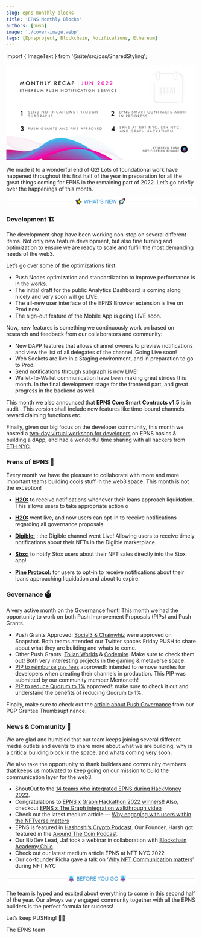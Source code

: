 ```yaml
---
slug: epns-monthly-blocks
title: 'EPNS Monthly Blocks'
authors: [push]
image: './cover-image.webp'
tags: [Epnsproject, Blockchain, Notifications, Ethereum]
---
```

import { ImageText } from '@site/src/css/SharedStyling';

![Cover image of EPNS Monthly Blocks](./cover-image.webp)

We made it to a wonderful end of Q2! Lots of foundational work have happened throughout this first half of the year in preparation for all the great things coming for EPNS in the remaining part of 2022. Let’s go briefly over the happenings of this month.

<!--truncate-->

![What's new Image](./image-1.webp)

### Development 🏗️
The development shop have been working non-stop on several different items. Not only new feature development, but also fine turning and optimization to ensure we are ready to scale and fulfill the most demanding needs of the web3.

Let’s go over some of the optimizations first:

- Push Nodes optimization and standardization to improve performance is in the works.
- The initial draft for the public Analytics Dashboard is coming along nicely and very soon will go LIVE.
- The all-new user interface of the EPNS Browser extension is live on Prod now.
- The sign-out feature of the Mobile App is going LIVE soon.

Now, new features is something we continuously work on based on research and feedback from our collaborators and community:

- New DAPP features that allows channel owners to preview notifications and view the list of all delegates of the channel. Going Live soon!
- Web Sockets are live in a Staging environment, and in preparation to go to Prod.
- Send notifications through [subgraph](https://twitter.com/epnsproject/status/1533226971743899648?s=20&t=j8CeYXy-_t5LXS8C2Ruaow) is now LIVE!
- Wallet-To-Wallet communication have been making great strides this month. In the final development stage for the frontend part, and great progress in the backend as well.

This month we also announced that <b>EPNS Core Smart Contracts v1.5</b> is in audit . This version shall include new features like time-bound channels, reward claiming functions etc.

Finally, given our big focus on the developer community, this month we hosted a [two-day virtual workshop for developers](https://twitter.com/epnsproject/status/1537747598563454977?s=20&amp%3Bt=5sCBA1L66oeSknEf2daTsA&utm_source=substack&utm_medium=email) on EPNS basics & building a dApp, and had a wonderful time sharing with all hackers from [ETH NYC](https://twitter.com/epnsproject/status/1541466249825091584?s=20&t=im07nJLlpEmhWljYo73dHA).


### Frens of EPNS 🎎
Every month we have the pleasure to collaborate with more and more important teams building cools stuff in the web3 space. This month is not the exception!

- [<b>H2O:</b>](https://twitter.com/epnsproject/status/1533737279562297350?s=20&t=j8CeYXy-_t5LXS8C2Ruaow) to receive notifications whenever their loans approach liquidation. This allows users to take appropriate action o

- [<b>H2O:</b>](https://twitter.com/pushprotocol/status/1533832757138206720?s=20&t=j8CeYXy-_t5LXS8C2Ruaow) went live, and now users can opt-in to receive notifications regarding all governance proposals.

- [<b>Digible:</b>](https://twitter.com/pushprotocol/status/1534947343724081152?s=20&t=j8CeYXy-_t5LXS8C2Ruaow) : the Digible channel went Live! Allowing users to receive timely notifications about their NFTs in the Digible marketplace.

 - [<b>Stox:</b>](https://twitter.com/pushprotocol/status/1536757201435471872?s=20&t=w1JGdsczeh4RJWdxXG4Btw) to notify Stox users about their NFT sales directly into the Stox app!

 - [<b>Pine Protocol:</b>](https://twitter.com/epnsproject/status/1542553551901278211?s=20&t=im07nJLlpEmhWljYo73dHA) for users to opt-in to receive notifications about their loans approaching liquidation and about to expire.

### Governance 🗳️
A very active month on the Governance front! This month we had the opportunity to work on both Push Improvement Proposals (PIPs) and Push Grants.

- Push Grants Approved: [Social3 & Chainwhiz](https://twitter.com/epnsproject/status/1532285894752980993?s=20&t=cPtxoqQMC9IS7mrJBhU-HA) were approved on Snapshot. Both teams attended our Twitter spaces Friday PUSH to share about what they are building and whats to come.
- Other Push Grants: [Tollan Worlds](https://gov.epns.io/t/tollan-worlds-x-epns-communication-layer-for-accessible-2d-pixel-metaverse/653) & [Codemire](https://gov.epns.io/t/codemire-epns-notifications-on-cross-ip-pvp-gamefi-ecosystem/648). Make sure to check them out! Both very interesting projects in the gaming & metaverse space.
- [PIP to reimburse gas fees](https://twitter.com/epnsproject/status/1537072504967073792?s=20&t=w1JGdsczeh4RJWdxXG4Btw) approved!: intended to remove hurdles for developers when creating their channels in production. This PIP was submitted by our community member Mentor.eth!
- [PIP to reduce Quorum to 1%](https://gov.epns.io/t/draft-proposal-reduce-proposal-quorum-threshold-to-1-in-favor/647) approved!: make sure to check it out and understand the benefits of reducing Quorum to 1%.

Finally, make sure to check out the [article about Push Governance](https://twitter.com/epnsproject/status/1534585061139304448?s=20&t=j8CeYXy-_t5LXS8C2Ruaow) from our PGP Grantee Thumbsupfinance.

### News & Community 🎪
We are glad and humbled that our team keeps joining several different media outlets and events to share more about what we are building, why is a critical building block in the space, and whats coming very soon.

We also take the opportunity to thank builders and community members that keeps us motivated to keep going on our mission to build the communication layer for the web3.

- ShoutOut to the [14 teams who integrated EPNS during HackMoney 2022](https://twitter.com/epnsproject/status/1530157366229860353?s=20&t=cPtxoqQMC9IS7mrJBhU-HA).
- Congratulations to [EPNS x Graph Hackathon 2022 winners](https://twitter.com/epnsproject/status/1536725195804712960?s=20&t=w1JGdsczeh4RJWdxXG4Btw)!! Also, checkout [EPNS x The Graph integration walkthrough video](https://twitter.com/epnsproject/status/1536392973227008001?s=20&t=w1JGdsczeh4RJWdxXG4Btw)
- Check out the latest medium article — [Why engaging with users within the NFTverse matters](https://twitter.com/epnsproject/status/1537480225256136704)
- EPNS is featured in [Hashoshi’s Crypto Podcast](https://twitter.com/epnsproject/status/1536380344194191363?s=20&t=w1JGdsczeh4RJWdxXG4Btw). Our Founder, Harsh got featured in the [Around The Coin Podcast](https://twitter.com/epnsproject/status/1537669078562680834?s=20&t=w1JGdsczeh4RJWdxXG4Btw).
- Our BizDev Lead, Jaf took a webinar in collaboration with [Blockchain Academy Chile](https://twitter.com/BlockAcademyCL/status/1536418845057073155?s=20&t=w1JGdsczeh4RJWdxXG4Btw).
- Check out our latest medium article EPNS at NFT NYC 2022
- Our co-founder Richa gave a talk on ‘[Why NFT Communication matters](https://twitter.com/epnsproject/status/1539278966250668037?s=20&amp%3Bt=5sCBA1L66oeSknEf2daTsA&utm_source=substack&utm_medium=email)’ during NFT NYC

![Before you go Image](./image-2.webp)

The team is hyped and excited about everything to come in this second half of the year. Our always very engaged community together with all the EPNS builders is the perfect formula for success!

Let’s keep PUSHing! 💪🏼

The EPNS team




